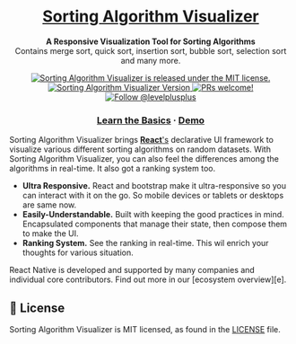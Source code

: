<h1 align="center">
  <a href="https://tirtharajghosh.github.io/Sorting-Algorithm-Visualizer/">
    Sorting Algorithm Visualizer
  </a>
</h1>

<p align="center">
  <strong>A Responsive Visualization Tool for Sorting Algorithms</strong><br>
  Contains merge sort, quick sort, insertion sort, bubble sort, selection sort and many more.
</p>

<p align="center">
  <a href="https://github.com/tirtharajghosh/Sorting-Algorithm-Visualizer/blob/master/LICENSE">
    <img src="https://img.shields.io/badge/license-MIT-blue.svg" alt="Sorting Algorithm Visualizer is released under the MIT license." />
  </a>
  <a href="https://github.com/tirtharajghosh/Sorting-Algorithm-Visualizer/">
    <img src="https://img.shields.io/github/package-json/v/tirtharajghosh/Sorting-Algorithm-Visualizer" alt="Sorting Algorithm Visualizer Version" />
  </a>
  <a href="https://github.com/tirtharajghosh/Sorting-Algorithm-Visualizer/">
    <img src="https://img.shields.io/badge/PRs-welcome-brightgreen.svg" alt="PRs welcome!" />
  </a>
  <a href="https://twitter.com/intent/follow?screen_name=levelplusplus">
    <img src="https://img.shields.io/twitter/follow/reactnative.svg?label=Follow%20@levelplusplus" alt="Follow @levelplusplus" />
  </a>
</p>

<h3 align="center">
  <a href="https://www.geeksforgeeks.org/sorting-algorithms/">Learn the Basics</a>
  <span> · </span>
  <a href="https://tirtharajghosh.github.io/Sorting-Algorithm-Visualizer/">Demo</a>
</h3>

Sorting Algorithm Visualizer brings [**React**'s][r] declarative UI framework to visualize various different sorting algorithms on random datasets. With Sorting Algorithm Visualizer, you can also feel the differences among the algorithms in real-time. It also got a ranking system too.

- **Ultra Responsive.** React and bootstrap make it ultra-responsive so you can interact with it on the go. So mobile devices or tablets or desktops are same now.
- **Easily-Understandable.** Built with keeping the good practices in mind. Encapsulated components that manage their state, then compose them to make the UI.
- **Ranking System.** See the ranking in real-time. This wil enrich your thoughts for various situation.

React Native is developed and supported by many companies and individual core contributors. Find out more in our [ecosystem overview][e].

[r]: https://reactjs.org/

## 📄 License

Sorting Algorithm Visualizer is MIT licensed, as found in the [LICENSE][l] file.

[l]: https://github.com/tirtharajghosh/Sorting-Algorithm-Visualizer/blob/master/LICENSE